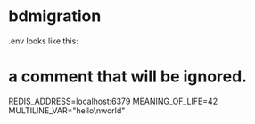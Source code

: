 # bdmigration

.env looks like this:

# a comment that will be ignored.

  REDIS_ADDRESS=localhost:6379
  MEANING_OF_LIFE=42
  MULTILINE_VAR="hello\nworld"
